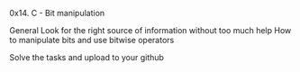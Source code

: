 0x14. C - Bit manipulation

General
Look for the right source of information without too much help
How to manipulate bits and use bitwise operators

Solve the tasks and upload to your github
